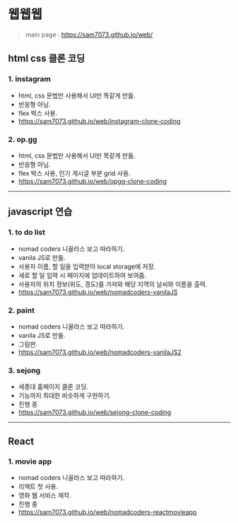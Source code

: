 # 웹웹웹

> main page : https://sam7073.github.io/web/

## html css 클론 코딩

### 1. instagram

- html, css 문법만 사용해서 UI만 똑같게 만듦.
- 반응형 아님.
- flex 박스 사용.
- https://sam7073.github.io/web/instagram-clone-coding

### 2. op.gg

- html, css 문법만 사용해서 UI만 똑같게 만듦.
- 반응형 아님.
- flex 박스 사용, 인기 게시글 부분 grid 사용.
- https://sam7073.github.io/web/opgg-clone-coding

---

## javascript 연습

### 1. to do list

- nomad coders 니꼴라스 보고 따라하기.
- vanila JS로 만듦.
- 사용자 이름, 할 일을 입력받아 local storage에 저장.
- 새로 할 일 입력 시 페이지에 업데이트하여 보여줌.
- 사용자의 위치 정보(위도, 경도)를 가져와 해당 지역의 날씨와 이름을 출력.
- https://sam7073.github.io/web/nomadcoders-vanilaJS

### 2. paint

- nomad coders 니꼴라스 보고 따라하기.
- vanila JS로 만듦.
- 그림판.
- https://sam7073.github.io/web/nomadcoders-vanilaJS2

### 3. sejong
- 세종대 홈페이지 클론 코딩.
- 기능까지 최대한 비슷하게 구현하기.
- 진행 중
- https://sam7073.github.io/web/sejong-clone-coding

---

## React

### 1. movie app

- nomad coders 니꼴라스 보고 따라하기.
- 리액트 첫 사용.
- 영화 웹 서비스 제작.
- 진행 중
- https://sam7073.github.io/web/nomadcoders-reactmovieapp
